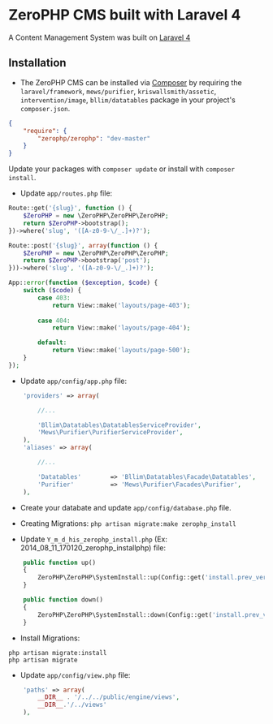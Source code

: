 # ZeroPHP CMS built with Laravel 4

A Content Management System was built on [Laravel 4](http://laravel.com)

## Installation

* The ZeroPHP CMS can be installed via [Composer](http://getcomposer.org) by requiring the `laravel/framework`, `mews/purifier`, `kriswallsmith/assetic`, `intervention/image`, `bllim/datatables` package in your project's `composer.json`.

```json
{
    "require": {
        "zerophp/zerophp": "dev-master"
    }
}
```

Update your packages with ```composer update``` or install with ```composer install```.

* Update ```app/routes.php``` file:
```php
Route::get('{slug}', function () {
    $ZeroPHP = new \ZeroPHP\ZeroPHP\ZeroPHP;
    return $ZeroPHP->bootstrap();
})->where('slug', '([A-z0-9-\/_.]+)?');

Route::post('{slug}', array(function () {
    $ZeroPHP = new \ZeroPHP\ZeroPHP\ZeroPHP;
    return $ZeroPHP->bootstrap('post');
}))->where('slug', '([A-z0-9-\/_.]+)?');

App::error(function ($exception, $code) {
    switch ($code) {
        case 403:
            return View::make('layouts/page-403');
            
        case 404:
            return View::make('layouts/page-404');

        default:
            return View::make('layouts/page-500');
    }
});
```

* Update ```app/config/app.php``` file:
```php
    'providers' => array(

        //...

        'Bllim\Datatables\DatatablesServiceProvider',
        'Mews\Purifier\PurifierServiceProvider',
    ),
    'aliases' => array(

        //...

        'Datatables'        => 'Bllim\Datatables\Facade\Datatables',
        'Purifier'          => 'Mews\Purifier\Facades\Purifier',
    ),
```

* Create your databate and update ```app/config/database.php``` file.

* Creating Migrations:
``` php artisan migrate:make zerophp_install ```

* Update ```Y_m_d_his_zerophp_install.php``` (Ex: 2014_08_11_170120_zerophp_installphp) file:
```php
    public function up()
    {
        ZeroPHP\ZeroPHP\SystemInstall::up(Config::get('install.prev_version_zerophp_zerophp', 0));
    }

    public function down()
    {
        ZeroPHP\ZeroPHP\SystemInstall::down(Config::get('install.prev_version_zerophp_zerophp', 0));
    }
```

* Install Migrations:
```
php artisan migrate:install
php artisan migrate
```

* Update ```app/config/view.php``` file:

```php
    'paths' => array(
        __DIR__ . '/../../public/engine/views',
        __DIR__.'/../views'
    ),
```